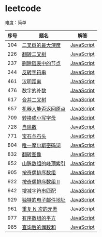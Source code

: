 # leetcode

难度：简单

| 序号 | 题名 | 解答 |
|----|------|-----|
| 104 | [二叉树的最大深度](https://leetcode-cn.com/problems/maximum-depth-of-binary-tree/description/) | [JavaScript](https://github.com/cobish/leetcode/blob/master/src/104.maximum-depth-of-binary-tree.js) |
| 226 | [翻转二叉树](https://leetcode-cn.com/problems/invert-binary-tree/description/) | [JavaScript](https://github.com/cobish/leetcode/blob/master/src/226.invert-binary-tree.js) |
|237|[删除链表中的节点](https://leetcode-cn.com/problems/delete-node-in-a-linked-list/)|[JavaScript](https://github.com/cobish/leetcode/issues/6)|
| 344 | [反转字符串](https://leetcode-cn.com/problems/reverse-string/description/) | [JavaScript](https://github.com/cobish/leetcode/blob/master/src/344.reverse-string.js) |
|461|[汉明距离](https://leetcode-cn.com/problems/hamming-distance/description/)|[JavaScript](https://github.com/cobish/leetcode/blob/master/src/461.hamming-distance.js)|
|476|[数字的补数](https://leetcode-cn.com/problems/number-complement/description/)|[JavaScript](https://github.com/cobish/leetcode/blob/master/src/476.number-complement.js)|
|617|[合并二叉树](https://leetcode-cn.com/problems/merge-two-binary-trees/description/)|[JavaScript](https://github.com/cobish/leetcode/blob/master/src/617.merge-two-binary-trees.js)|
|657|[机器人能否返回原点](https://leetcode-cn.com/problems/robot-return-to-origin/description/)|[JavaScript](https://github.com/cobish/leetcode/blob/master/src/657.robot-return-to-origin.js)|
|709|[转换成小写字母](https://leetcode-cn.com/problems/to-lower-case/description/)|[JavaScript](https://github.com/cobish/leetcode/issues/2)|
|728|[自除数](https://leetcode-cn.com/problems/self-dividing-numbers/comments/)|[JavaScript](https://github.com/cobish/leetcode/issues/7)|
|771|[宝石与石头](https://leetcode-cn.com/problems/jewels-and-stones/description/)|[JavaScript](https://github.com/cobish/leetcode/issues/1)|
|804|[唯一摩尔斯密码词](https://leetcode-cn.com/problems/unique-morse-code-words/description/)|[JavaScript](https://github.com/cobish/leetcode/blob/master/src/804.unique-morse-code-words.js)|
|832|[翻转图像](https://leetcode-cn.com/problems/flipping-an-image/description/)|[JavaScript](https://github.com/cobish/leetcode/blob/master/src/832.flipping-an-image.js)|
|852|[山脉数组的峰顶索引](https://leetcode-cn.com/problems/peak-index-in-a-mountain-array/description/)|[JavaScript](https://github.com/cobish/leetcode/blob/master/src/852.peak-index-in-a-mountain-array.js)|
|905|[按奇偶排序数组](https://leetcode-cn.com/problems/sort-array-by-parity/description/)|[JavaScript](https://github.com/cobish/leetcode/blob/master/src/905.sort-array-by-parity.js)|
|922|[按奇偶排序数组 II](https://leetcode-cn.com/problems/sort-array-by-parity-ii/description/)|[JavaScript](https://github.com/cobish/leetcode/blob/master/src/922.sort-array-by-parity-ii.js)|
|942|[增减字符串匹配](https://leetcode-cn.com/problems/di-string-match/)|[JavaScript](https://github.com/cobish/leetcode/issues/3)|
|929|[独特的电子邮件地址](https://leetcode-cn.com/problems/unique-email-addresses/description/)|[JavaScript](https://github.com/cobish/leetcode/blob/master/src/929.unique-email-addresses.js)|
|961|[重复 N 次的元素](https://leetcode-cn.com/problems/n-repeated-element-in-size-2n-array/)|[JavaScript](https://github.com/cobish/leetcode/issues/4)|
|977|[有序数组的平方](https://leetcode-cn.com/problems/squares-of-a-sorted-array/)|[JavaScript](https://github.com/cobish/leetcode/issues/5)|
|985|[查询后的偶数和](https://leetcode-cn.com/problems/sum-of-even-numbers-after-queries/comments/)|[JavaScript](https://github.com/cobish/leetcode/issues/8)|
